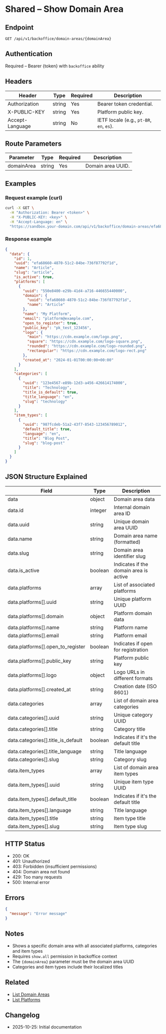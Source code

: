 # Shared – Show Domain Area

## Endpoint

```
GET /api/v1/backoffice/domain-areas/{domainArea}
```

## Authentication

Required – Bearer {token} with `backoffice` ability

## Headers

| Header           | Type   | Required | Description                                  |
| ---------------- | ------ | -------- | -------------------------------------------- |
| Authorization    | string | Yes      | Bearer token credential.                     |
| X-PUBLIC-KEY     | string | Yes      | Platform public key.                         |
| Accept-Language  | string | No       | IETF locale (e.g., `pt-BR`, `en`, `es`).    |

## Route Parameters

| Parameter    | Type   | Required | Description                      |
| ------------ | ------ | -------- | -------------------------------- |
| domainArea   | string | Yes      | Domain area UUID.                |

## Examples

### Request example (curl)

```bash
curl -X GET \
  -H "Authorization: Bearer <token>" \
  -H "X-PUBLIC-KEY: <key>" \
  -H "Accept-Language: en" \
  "https://sandbox.your-domain.com/api/v1/backoffice/domain-areas/efa68660-4870-51c2-84be-736f87792f1d"
```

### Response example

```json
{
  "data": {
    "id": 1,
    "uuid": "efa68660-4870-51c2-84be-736f87792f1d",
    "name": "Article",
    "slug": "article",
    "is_active": true,
    "platforms": [
      {
        "uuid": "550e8400-e29b-41d4-a716-446655440000",
        "domain": {
          "uuid": "efa68660-4870-51c2-84be-736f87792f1d",
          "name": "Article"
        },
        "name": "My Platform",
        "email": "platform@example.com",
        "open_to_register": true,
        "public_key": "pk_test_123456",
        "logo": {
          "main": "https://cdn.example.com/logo.png",
          "square": "https://cdn.example.com/logo-square.png",
          "rounded": "https://cdn.example.com/logo-rounded.png",
          "rectangular": "https://cdn.example.com/logo-rect.png"
        },
        "created_at": "2024-01-01T00:00:00+00:00"
      }
    ],
    "categories": [
      {
        "uuid": "123e4567-e89b-12d3-a456-426614174000",
        "title": "Technology",
        "title_is_default": true,
        "title_language": "en",
        "slug": "technology"
      }
    ],
    "item_types": [
      {
        "uuid": "987fcdeb-51a2-43f7-8543-123456789012",
        "default_title": true,
        "language": "en",
        "title": "Blog Post",
        "slug": "blog-post"
      }
    ]
  }
}
```

## JSON Structure Explained

| Field                          | Type    | Description                                         |
| ------------------------------ | ------- | --------------------------------------------------- |
| data                           | object  | Domain area data                                    |
| data.id                        | integer | Internal domain area ID                             |
| data.uuid                      | string  | Unique domain area UUID                             |
| data.name                      | string  | Domain area name (formatted)                        |
| data.slug                      | string  | Domain area identifier slug                         |
| data.is_active                 | boolean | Indicates if the domain area is active              |
| data.platforms                 | array   | List of associated platforms                        |
| data.platforms[].uuid          | string  | Unique platform UUID                                |
| data.platforms[].domain        | object  | Platform domain data                                |
| data.platforms[].name          | string  | Platform name                                       |
| data.platforms[].email         | string  | Platform email                                      |
| data.platforms[].open_to_register | boolean | Indicates if open for registration              |
| data.platforms[].public_key    | string  | Platform public key                                 |
| data.platforms[].logo          | object  | Logo URLs in different formats                      |
| data.platforms[].created_at    | string  | Creation date (ISO 8601)                            |
| data.categories                | array   | List of domain area categories                      |
| data.categories[].uuid         | string  | Unique category UUID                                |
| data.categories[].title        | string  | Category title                                      |
| data.categories[].title_is_default | boolean | Indicates if it's the default title            |
| data.categories[].title_language | string | Title language                                     |
| data.categories[].slug         | string  | Category slug                                       |
| data.item_types                | array   | List of domain area item types                      |
| data.item_types[].uuid         | string  | Unique item type UUID                               |
| data.item_types[].default_title | boolean | Indicates if it's the default title                |
| data.item_types[].language     | string  | Title language                                      |
| data.item_types[].title        | string  | Item type title                                     |
| data.item_types[].slug         | string  | Item type slug                                      |

## HTTP Status

- 200: OK
- 401: Unauthorized
- 403: Forbidden (insufficient permissions)
- 404: Domain area not found
- 429: Too many requests
- 500: Internal error

## Errors

```json
{
  "message": "Error message"
}
```

## Notes

- Shows a specific domain area with all associated platforms, categories and item types
- Requires `show.all` permission in backoffice context
- The `{domainArea}` parameter must be the domain area UUID
- Categories and item types include their localized titles

## Related

- [List Domain Areas](BackofficeDomainAreaIndex.md)
- [List Platforms](BackofficePlatformIndex.md)

## Changelog

- 2025-10-25: Initial documentation
